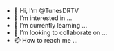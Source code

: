 - 👋 Hi, I’m @TunesDRTV
- 👀 I’m interested in ...
- 🌱 I’m currently learning ...
- 💞️ I’m looking to collaborate on ...
- 📫 How to reach me ...

<!---
TunesDRTV/TunesDRTV is a ✨ special ✨ repository because its `README.md` (this file) appears on your GitHub profile.
You can click the Preview link to take a look at your changes.
--->
